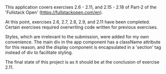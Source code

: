 This application covers exercises 2.6 - 2.11, and 2.15 - 2.18 of Part-2 of the 'Fullstack Open' (https://fullstackopen.com/en).

At this point, exercises 2.6, 2.7, 2.8, 2.9, and 2.11 have been completed. Certain exercises required overwriting code written for previous exercises.

Styles, which are irrelevant to the submission, were added for my own convenience. The main div in the app component has a className attribute for this reason, and the display component is encapsulated in a 'section' tag instead of div to facilitate styling.

The final state of this project is as it should be at the conclusion of exercise 2.11.